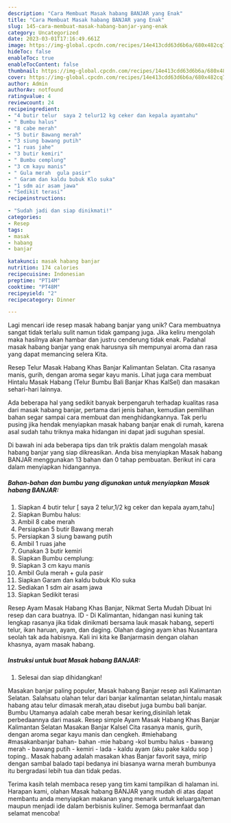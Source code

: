 ```yaml
---
description: "Cara Membuat Masak habang BANJAR yang Enak"
title: "Cara Membuat Masak habang BANJAR yang Enak"
slug: 145-cara-membuat-masak-habang-banjar-yang-enak
category: Uncategorized
date: 2023-03-01T17:16:49.661Z
image: https://img-global.cpcdn.com/recipes/14e413cdd63d6b6a/680x482cq70/masak-habang-banjar-foto-resep-utama.jpg
hideToc: false
enableToc: true
enableTocContent: false
thumbnail: https://img-global.cpcdn.com/recipes/14e413cdd63d6b6a/680x482cq70/masak-habang-banjar-foto-resep-utama.jpg
cover: https://img-global.cpcdn.com/recipes/14e413cdd63d6b6a/680x482cq70/masak-habang-banjar-foto-resep-utama.jpg
author: Admin
authorAv: notfound
ratingvalue: 4
reviewcount: 24
recipeingredient:
- "4 butir telur  saya 2 telur12 kg ceker dan kepala ayamtahu"
- " Bumbu halus"
- "8 cabe merah"
- "5 butir Bawang merah"
- "3 siung bawang putih"
- "1 ruas jahe"
- "3 butir kemiri"
- " Bumbu cemplung"
- "3 cm kayu manis"
- " Gula merah  gula pasir"
- " Garam dan kaldu bubuk Klo suka"
- "1 sdm air asam jawa"
- "Sedikit terasi"
recipeinstructions:

- "Sudah jadi dan siap dinikmati!"
categories:
- Resep
tags:
- masak
- habang
- banjar

katakunci: masak habang banjar 
nutrition: 174 calories
recipecuisine: Indonesian
preptime: "PT14M"
cooktime: "PT48M"
recipeyield: "2"
recipecategory: Dinner

---
```





Lagi mencari ide resep masak habang banjar yang unik? Cara membuatnya sangat tidak terlalu sulit namun tidak gampang juga. Jika keliru mengolah maka hasilnya akan hambar dan justru cenderung tidak enak. Padahal masak habang banjar yang enak harusnya sih mempunyai aroma dan rasa yang dapat memancing selera Kita.





Resep Telur Masak Habang Khas Banjar Kalimantan Selatan. Cita rasanya manis, gurih, dengan aroma segar kayu manis. Lihat juga cara membuat Hintalu Masak Habang (Telur Bumbu Bali Banjar Khas KalSel) dan masakan sehari-hari lainnya.

Ada beberapa hal yang sedikit banyak berpengaruh terhadap kualitas rasa dari masak habang banjar, pertama dari jenis bahan, kemudian pemilihan bahan segar sampai cara membuat dan menghidangkannya. Tak perlu pusing jika hendak menyiapkan masak habang banjar enak di rumah, karena asal sudah tahu triknya maka hidangan ini dapat jadi suguhan spesial.






Di bawah ini ada beberapa tips dan trik praktis dalam mengolah masak habang banjar yang siap dikreasikan. Anda bisa menyiapkan Masak habang BANJAR menggunakan 13 bahan dan 0 tahap pembuatan. Berikut ini cara dalam menyiapkan hidangannya.

<!--inarticleads1-->

##### Bahan-bahan dan bumbu yang digunakan untuk menyiapkan Masak habang BANJAR:

1. Siapkan 4 butir telur [ saya 2 telur,1/2 kg ceker dan kepala ayam,tahu]
1. Siapkan  Bumbu halus:
1. Ambil 8 cabe merah
1. Persiapkan 5 butir Bawang merah
1. Persiapkan 3 siung bawang putih
1. Ambil 1 ruas jahe
1. Gunakan 3 butir kemiri
1. Siapkan  Bumbu cemplung:
1. Siapkan 3 cm kayu manis
1. Ambil  Gula merah + gula pasir
1. Siapkan  Garam dan kaldu bubuk Klo suka
1. Sediakan 1 sdm air asam jawa
1. Siapkan Sedikit terasi


Resep Ayam Masak Habang Khas Banjar, Nikmat Serta Mudah Dibuat Ini resep dan cara buatnya. ID - Di Kalimantan, hidangan nasi kuning tak lengkap rasanya jika tidak dinikmati bersama lauk masak habang, seperti telur, ikan haruan, ayam, dan daging. Olahan daging ayam khas Nusantara seolah tak ada habisnya. Kali ini kita ke Banjarmasin dengan olahan khasnya, ayam masak habang. 

<!--inarticleads2-->

##### Instruksi untuk buat Masak habang BANJAR:


1. Selesai dan siap dihidangkan!

Masakan banjar paling populer, Masak habang Banjar resep asli Kalimantan Selatan. Salahsatu olahan telur dari banjar kalimantan selatan,hintalu masak habang atau telur dimasak merah,atau disebut juga bumbu bali banjar. Bumbu Utamanya adalah cabe merah besar kering,disinilah letak perbedaannya dari masak. Resep simple Ayam Masak Habang Khas Banjar Kalimantan Selatan Masakan Banjar Kalsel Cita rasanya manis, gurih, dengan aroma segar kayu manis dan cengkeh. #miehabang #masakanbanjar bahan- bahan -mie habang -kol bumbu halus - bawang merah - bawang putih - kemiri - lada - kaldu ayam (aku pake kaldu sop ) toping.. Masak habang adalah masakan khas Banjar favorit saya, mirip dengan sambal balado tapi bedanya ini biasanya warna merah bumbunya itu bergradasi lebih tua dan tidak pedas. 

Terima kasih telah membaca resep yang tim kami tampilkan di halaman ini. Harapan kami, olahan Masak habang BANJAR yang mudah di atas dapat membantu anda menyiapkan makanan yang menarik untuk keluarga/teman maupun menjadi ide dalam berbisnis kuliner. Semoga bermanfaat dan selamat mencoba!

